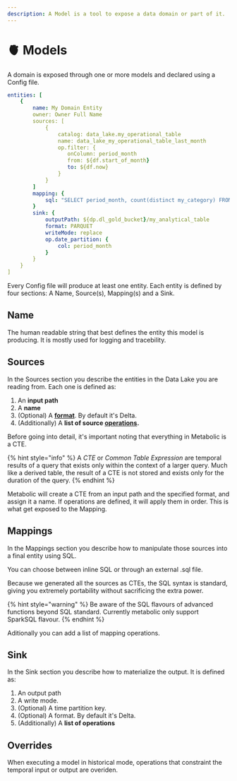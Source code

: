 ```yaml
---
description: A Model is a tool to expose a data domain or part of it.
---
```


# 🫀 Models

A domain is exposed through one or more models and declared using a Config file.

```yaml
entities: [
    {
        name: My Domain Entity
        owner: Owner Full Name
        sources: [
            {
                catalog: data_lake.my_operational_table
                name: data_lake_my_operational_table_last_month
                op.filter: {
                   onColumn: period_month
                   from: ${df.start_of_month}
                   to: ${df.now}
                }
            }
        ]
        mapping: {
            sql: "SELECT period_month, count(distinct my_category) FROM data_lake_my_operational_table_last_month GROUP BY 1"
        }
        sink: {
            outputPath: ${dp.dl_gold_bucket}/my_analytical_table
            format: PARQUET
            writeMode: replace
            op.date_partition: {
                col: period_month
            }
        }
    }
]
```

Every Config file will produce at least one entity. Each entity is defined by four sections: A Name, Source(s), Mapping(s) and a Sink.

## Name

The human readable string that best defines the entity this model is producing. It is mostly used for logging and tracebility.

## Sources

In the Sources section you describe the entities in the Data Lake you are reading from. Each one is defined as:

1. An **input path**
2. A **name**
3. (Optional) A [**format**](formats.md). By default it's Delta.
4. (Additionally) A **list of source [operations](operations.md).**

Before going into detail, it's important noting that everything in Metabolic is a CTE.

{% hint style="info" %}
A _CTE_ or _Common Table Expression_ are temporal results of a query that exists only within the context of a larger query. Much like a derived table, the result of a CTE is not stored and exists only for the duration of the query.
{% endhint %}

Metabolic will create a CTE from an input path and the specified format, and assign it a name. If operations are defined, it will apply them in order. This is what get exposed to the Mapping.

## Mappings

In the Mappings section you describe how to manipulate those sources into a final entity using SQL.

You can choose between inline SQL or through an external .sql file.

Because we generated all the sources as CTEs, the SQL syntax is standard, giving you extremely portability without sacrificing the extra power.

{% hint style="warning" %}
Be aware of the SQL flavours of advanced functions beyond SQL standard. Currently metabolic only support SparkSQL flavour.
{% endhint %}

Aditionally you can add a list of mapping operations.

## Sink

In the Sink section you describe how to materialize the output. It is defined as:

1. An output path
2. A write mode.
3. (Optional) A time partition key.
4. (Optional) A format. By default it's Delta.
5. (Additionally) A **list of operations**

## Overrides

When executing a model in historical mode, operations that constraint the temporal input or output are overiden.

